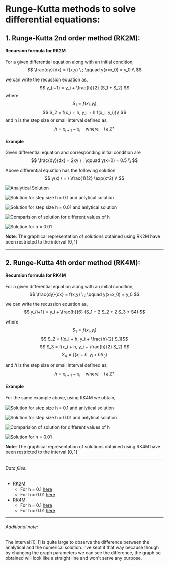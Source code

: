 # Runge-Kutta methods to solve differential equations:

## 1. Runge-Kutta 2nd order method (RK2M):
#### Recursion formula for RK2M

For a given differential equation along with an initial condition,
$$
\frac{dy}{dx} = f(x,y) \ ; \qquad y(x=x_0) = y_0 \\
$$

we can write the recussion equation as,
$$
y_{i+1} = y_i + \frac{h}{2} (S_1 + S_2)
$$
where 
$$
S_1 = f(x_i, y_i)  $$ 
$$
S_2  = f(x_i + h, y_i + h f(x_i, y_i))\\
$$
and h is the step size or small interval defined as,
$$
    h = x_{i+1} - x_i \quad \text{where} \quad i \ \epsilon \ \mathbb{Z^+} 
$$

#### Example
Given differential equation and corresponding initial condition are 
$$
\frac{dy}{dx} = 2xy \ ; \qquad y(x=0) = 0.5 \\
$$

Above differential equation has the following solution
$$
y(x) \ = \ \frac{1}{2} \exp(x^2) \\
$$

![Analytical Solution](analytical.png)

![Solution for step size h = 0.1 and anlytical solution](rkm21.png)

![Solution for step size h = 0.01 and anlytical solution](rkm22.png)

![Comparision of solution for different values of h](rkm2_comparision.png)

![Solution for h = 0.01](rkm2.png)


**Note**: The graphical representation of solutions obtained using RK2M have been restricted to the interval $[0,1]$

---

## 2. Runge-Kutta 4th order method (RK4M):
#### Recursion formula for RK4M

For a given differential equation along with an initial condition,
$$
\frac{dy}{dx} = f(x,y) \ ; \qquad y(x=x_0) = y_0 
$$

we can write the recussion equation as,
$$
y_{i+1} = y_i + \frac{h}{6} (S_1 + 2 S_2 + 2 S_3 + S4)
$$

where 
$$
S_1 = f(x_i, y_i) $$
$$
S_2  = f(x_i + h, y_i + \frac{h}{2} S_1)$$
$$
S_3 =  f(x_i + h, y_i + \frac{h}{2} S_2) $$
$$
S_4 =  f(x_i + h, y_i + h S_3)
$$

and $h$ is the step size or small interval defined as,
$$
    h = x_{i+1} - x_i \quad \text{where} \quad i \ \epsilon \ \mathbb{Z^+} 
$$

#### Example 
For the same example above, using RK4M we obtain,

![Solution for step size h = 0.1 and anlytical solution](rkm41.png)

![Solution for step size h = 0.01 and anlytical solution](rkm42.png)

![Comparision of solution for different values of h](rkm4_comparision.png)

![Solution for h = 0.01](rkm4.png)

**Note**: The graphical representation of solutions obtained using RK4M have been restricted to the interval $[0,1]$

---

###### Data files:
- RK2M
    - For h = 0.1 [here](rkm21.txt)
    - For h = 0.01 [here](rkm22.txt)
- RK4M
    - For h = 0.1 [here](rkm41.txt)
    - For h = 0.01 [here](rkm42.txt)

---

###### Additional note:
The interval $[0,1]$ is quite large to observe the difference between the analytical and the numerical solution. I've kept it that way because though by changing the graph parameters we can see the difference, the graph so obtained will look like a straight line and won't serve any purpose.